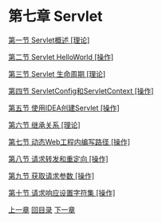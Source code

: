 # 第七章 Servlet

[第一节 Servlet概述 [理论]](verse01.html)

[第二节 Servlet HelloWorld [操作]](verse02.html)

[第三节 Servlet 生命周期 [理论]](verse03.html)

[第四节 ServletConfig和ServletContext [操作]](verse04.html)

[第五节 使用IDEA创建Servlet [操作]](verse05.html)

[第六节 继承关系 [理论]](verse06.html)

[第七节 动态Web工程内编写路径 [操作]](verse07.html)

[第八节 请求转发和重定向 [操作]](verse08.html)

[第九节 获取请求参数 [操作]](verse09.html)

[第十节 请求响应设置字符集 [操作]](verse10.html)

[上一章](../chapter06/index.html) [回目录](../index.html) [下一章](../chapter08/index.html)